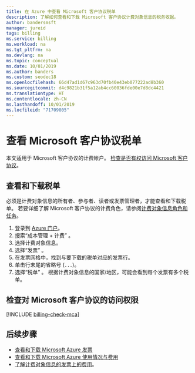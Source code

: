 ```yaml
---
title: 在 Azure 中查看 Microsoft 客户协议税单
description: 了解如何查看和下载 Microsoft 客户协议计费对象信息的税务收据。
author: bandersmsft
manager: jureid
tags: billing
ms.service: billing
ms.workload: na
ms.tgt_pltfrm: na
ms.devlang: na
ms.topic: conceptual
ms.date: 10/01/2019
ms.author: banders
ms.custom: seodec18
ms.openlocfilehash: 66d47ad1d67c963d70fb40e43eb077222ad8b360
ms.sourcegitcommit: d4c9821b31f5a12ab4cc60036fde00e7d8dc4421
ms.translationtype: HT
ms.contentlocale: zh-CN
ms.lasthandoff: 10/01/2019
ms.locfileid: "71709805"
---
```

# <a name="view-the-tax-documents-for-your-microsoft-customer-agreement"></a>查看 Microsoft 客户协议税单

本文适用于 Microsoft 客户协议的计费帐户。 [检查是否有权访问 Microsoft 客户协议](#check-access-to-a-microsoft-customer-agreement)。

## <a name="view-and-download-tax-documents"></a>查看和下载税单

必须是计费对象信息的所有者、参与者、读者或发票管理者，才能查看和下载税单。 若要详细了解 Microsoft 客户协议的计费角色，请参阅[计费对象信息角色和任务](billing-understand-mca-roles.md#billing-profile-roles-and-tasks)。


1. 登录到 [Azure 门户](https://portal.azure.com)。
1. 搜索“成本管理 + 计费”  。
1. 选择计费对象信息。
1. 选择“发票”  。
1. 在发票网格中，找到与要下载的税单对应的发票行。
1. 单击行末尾的省略号 (`...`)。
7. 选择“税单”  。 根据计费对象信息的国家/地区，可能会看到每个发票有多个税单。

## <a name="check-access-to-a-microsoft-customer-agreement"></a>检查对 Microsoft 客户协议的访问权限
[!INCLUDE [billing-check-mca](../../includes/billing-check-mca.md)]

## <a name="next-steps"></a>后续步骤

- [查看和下载 Microsoft Azure 发票](billing-download-azure-invoice.md)
- [查看和下载 Microsoft Azure 使用情况与费用](billing-download-azure-daily-usage.md)
- [了解计费对象信息的发票上的费用](billing-mca-understand-your-bill.md)。
